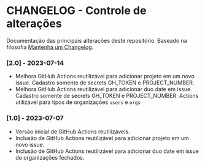 # CHANGELOG - Controle de alterações

Documentação das principais alterações deste repositório.
Baseado na filosofia [Mantenha um Changelog](https://keepachangelog.com/pt-BR/1.0.0/).

### [2.0] - 2023-07-14

- Melhora GitHub Actions reutilizável para adicionar projeto em um novo issue. Cadastro somente de secrets GH_TOKEN e PROJECT_NUMBER.
- Melhora GitHub Actions reutilizável para adicionar duo date em issue. Cadastro somente de secrets GH_TOKEN e PROJECT_NUMBER. Actions utilizável para tipos de organizações `users` e `orgs`

### [1.0] - 2023-07-07

- Versão inicial de GitHub Actions reutilizáveis.
- Inclusão de GitHub Actions reutilizável para adicionar projeto em um novo issue.
- Inclusão de GitHub Actions reutilizável para adicionar duo date em issue de organizações fechados.
